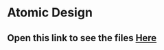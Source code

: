 # Atomic Design

## Open this link to see the files [Here](https://github.com/GathangaElijah/Atomic-Design)